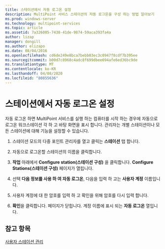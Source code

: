 ```yaml
---
title: 스테이션에서 자동 로그온 설정
description: MultiPoint 서비스 스테이션의 자동 로그온을 구성 하는 방법 알아보기
ms.prod: windows-server
ms.technology: multipoint-services
ms.topic: article
ms.assetid: 7a326085-7438-41de-9874-59aca393fa4a
author: lizap
manager: dongill
ms.author: elizapo
ms.date: 08/04/2016
ms.openlocfilehash: cd6de249e8bca7bebb03ec3c0947f8cdf7b395ee
ms.sourcegitcommit: b00d7c8968c4adc8f699dbee694afe6ed36bc9de
ms.translationtype: MT
ms.contentlocale: ko-KR
ms.lasthandoff: 04/08/2020
ms.locfileid: "80855636"
---
```

# <a name="set-up-a-station-for-automatic-logon"></a>스테이션에서 자동 로그온 설정
자동 로그온 하면 MultiPoint 서비스를 실행 하는 컴퓨터를 시작 하는 경우에 자동으로 로그온 워크스테이션 각 하 고 바탕 화면을 표시 합니다. 관리자는 개별 스테이션이나 모든 스테이션에 대해 기능을 설정할 수 있습니다.  
  
1.  스테이션 모드의 다중 포인트 관리자를 열고 클릭는 **스테이션** 탭 합니다.  
  
2.  자동으로 로그온할 스테이션의 이름을 클릭합니다.  
  
3.  **작업** 아래에서 **Configure station(스테이션 구성)** 을 클릭합니다. **Configure Stations(스테이션 구성)** 페이지가 열립니다.  
  
4.  선택 **다음 정보를 사용 하 여 자동 로그온**, 다음을 입력 하 고는 **사용자 계정** 이름입니다.  
  
5.  사용자 계정에 대 한 암호를 입력 하 고 확인을 위해 암호를 다시 입력 합니다.  
  
6.  **확인**을 클릭합니다. 페이지가 닫힙니다. 계정 이름에 표시 되는 **자동 로그온** 열입니다.  
  
## <a name="see-also"></a>참고 항목  
[사용자 스테이션 관리](Manage-User-Stations.md)